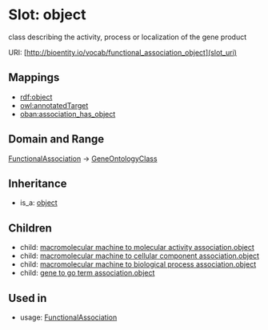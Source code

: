 # Slot: object


class describing the activity, process or localization of the gene product

URI: [http://bioentity.io/vocab/functional_association_object](slot_uri)
## Mappings

 * [rdf:object](http://purl.obolibrary.org/obo/rdf_object)
 * [owl:annotatedTarget](http://purl.obolibrary.org/obo/owl_annotatedTarget)
 * [oban:association_has_object](http://purl.obolibrary.org/obo/oban_association_has_object)
## Domain and Range

[FunctionalAssociation](FunctionalAssociation.md) -> [GeneOntologyClass](GeneOntologyClass.md)
## Inheritance

 *  is_a: [object](object.md)
## Children

 *  child: [macromolecular machine to molecular activity association.object](macromolecular_machine_to_molecular_activity_association_object.md)
 *  child: [macromolecular machine to cellular component association.object](macromolecular_machine_to_cellular_component_association_object.md)
 *  child: [macromolecular machine to biological process association.object](macromolecular_machine_to_biological_process_association_object.md)
 *  child: [gene to go term association.object](gene_to_go_term_association_object.md)
## Used in

 *  usage: [FunctionalAssociation](FunctionalAssociation.md)
